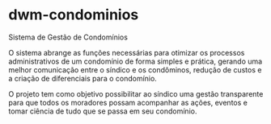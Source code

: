 # dwm-condominios
Sistema de Gestão de Condomínios

O sistema abrange as funções necessárias para otimizar os processos administrativos de um condomínio de forma simples e prática, gerando uma melhor comunicação entre o síndico e os condôminos, redução de custos e a criação de diferenciais para o condomínio.

O projeto tem como objetivo possibilitar ao síndico uma gestão transparente para que todos os moradores possam acompanhar as ações, eventos e tomar ciência de tudo que se passa em seu condomínio.

